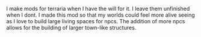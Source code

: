 I make mods for terraria when I have the will for it. I leave them unfinished when I dont.
I made this mod so that my worlds could feel more alive seeing as I love to build large living spaces for npcs.
The addition of more npcs allows for the building of larger town-like structures.
